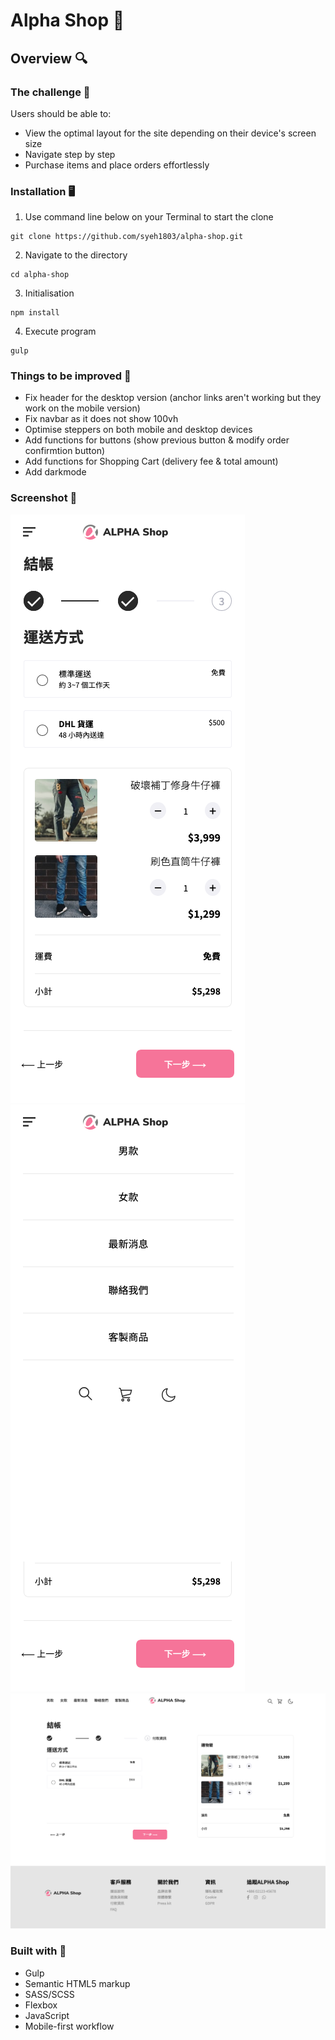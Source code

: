# Alpha Shop 🛒

## Overview 🔍 

### The challenge 💪 

Users should be able to:

- View the optimal layout for the site depending on their device's screen size
- Navigate step by step
- Purchase items and place orders effortlessly

### Installation 🖥

1. Use command line below on your Terminal to start the clone
``` 
git clone https://github.com/syeh1803/alpha-shop.git
```

2. Navigate to the directory
```
cd alpha-shop
```

3. Initialisation

```
npm install 
```
4. Execute program

```
gulp
```

### Things to be improved 🤯 

- Fix header for the desktop version (anchor links aren't working but they work on the mobile version)
- Fix navbar as it does not show 100vh
- Optimise steppers on both mobile and desktop devices
- Add functions for buttons (show previous button & modify order confirmtion button)
- Add functions for Shopping Cart (delivery fee & total amount)
- Add darkmode

### Screenshot 📸 

![](./images/mobile-375px.png)
![](./images/mobile-burger-375px.png)
![](./images/desktop-1440px.png)

### Built with 🔨 

- Gulp
- Semantic HTML5 markup
- SASS/SCSS
- Flexbox
- JavaScript
- Mobile-first workflow
